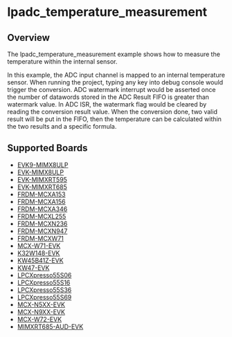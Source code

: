 # lpadc_temperature_measurement

## Overview

The lpadc_temperature_measurement example shows how to measure the temperature within the internal sensor.

In this example, the ADC input channel is mapped to an internal temperature sensor. When running the project, typing
any key into debug console would trigger the conversion. ADC watermark interrupt would be asserted once the number of
datawords stored in the ADC Result FIFO is greater than watermark value. In ADC ISR, the watermark flag would be
cleared by reading the conversion result value. When the conversion done, two valid result will be put in the FIFO,
then the temperature can be calculated within the two results and a specific formula.

## Supported Boards
- [EVK9-MIMX8ULP](../../../_boards/evk9mimx8ulp/driver_examples/lpadc/temperature_measurement/example_board_readme.md)
- [EVK-MIMX8ULP](../../../_boards/evkmimx8ulp/driver_examples/lpadc/temperature_measurement/example_board_readme.md)
- [EVK-MIMXRT595](../../../_boards/evkmimxrt595/driver_examples/lpadc/temperature_measurement/example_board_readme.md)
- [EVK-MIMXRT685](../../../_boards/evkmimxrt685/driver_examples/lpadc/temperature_measurement/example_board_readme.md)
- [FRDM-MCXA153](../../../_boards/frdmmcxa153/driver_examples/lpadc/temperature_measurement/example_board_readme.md)
- [FRDM-MCXA156](../../../_boards/frdmmcxa156/driver_examples/lpadc/temperature_measurement/example_board_readme.md)
- [FRDM-MCXA346](../../../_boards/frdmmcxa346/driver_examples/lpadc/temperature_measurement/example_board_readme.md)
- [FRDM-MCXL255](../../../_boards/frdmmcxl255/driver_examples/lpadc/polling/example_board_readme.md)
- [FRDM-MCXN236](../../../_boards/frdmmcxn236/driver_examples/lpadc/temperature_measurement/example_board_readme.md)
- [FRDM-MCXN947](../../../_boards/frdmmcxn947/driver_examples/lpadc/temperature_measurement/example_board_readme.md)
- [FRDM-MCXW71](../../../_boards/frdmmcxw71/driver_examples/lpadc/temperature_measurement/example_board_readme.md)
- [MCX-W71-EVK](../../../_boards/mcxw71evk/driver_examples/lpadc/temperature_measurement/example_board_readme.md)
- [K32W148-EVK](../../../_boards/k32w148evk/driver_examples/lpadc/temperature_measurement/example_board_readme.md)
- [KW45B41Z-EVK](../../../_boards/kw45b41zevk/driver_examples/lpadc/temperature_measurement/example_board_readme.md)
- [KW47-EVK](../../../_boards/kw47evk/driver_examples/lpadc/temperature_measurement/example_board_readme.md)
- [LPCXpresso55S06](../../../_boards/lpcxpresso55s06/driver_examples/lpadc/temperature_measurement/example_board_readme.md)
- [LPCXpresso55S16](../../../_boards/lpcxpresso55s16/driver_examples/lpadc/temperature_measurement/example_board_readme.md)
- [LPCXpresso55S36](../../../_boards/lpcxpresso55s36/driver_examples/lpadc/temperature_measurement/example_board_readme.md)
- [LPCXpresso55S69](../../../_boards/lpcxpresso55s69/driver_examples/lpadc/temperature_measurement/example_board_readme.md)
- [MCX-N5XX-EVK](../../../_boards/mcxn5xxevk/driver_examples/lpadc/temperature_measurement/example_board_readme.md)
- [MCX-N9XX-EVK](../../../_boards/mcxn9xxevk/driver_examples/lpadc/temperature_measurement/example_board_readme.md)
- [MCX-W72-EVK](../../../_boards/mcxw72evk/driver_examples/lpadc/temperature_measurement/example_board_readme.md)
- [MIMXRT685-AUD-EVK](../../../_boards/mimxrt685audevk/driver_examples/lpadc/temperature_measurement/example_board_readme.md)
